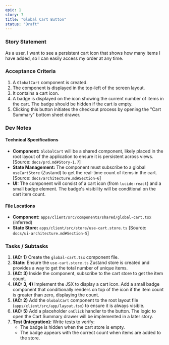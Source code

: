 ```yaml
---
epic: 1
story: 7
title: "Global Cart Button"
status: "Draft"
---
```


### Story Statement

As a user, I want to see a persistent cart icon that shows how many items I have added, so I can easily access my order at any time.

### Acceptance Criteria

1.  A `GlobalCart` component is created.
2.  The component is displayed in the top-left of the screen layout.
3.  It contains a cart icon.
4.  A badge is displayed on the icon showing the current number of items in the cart. The badge should be hidden if the cart is empty.
5.  Clicking this button initiates the checkout process by opening the "Cart Summary" bottom sheet drawer.

### Dev Notes

#### Technical Specifications

*   **Component:** `GlobalCart` will be a shared component, likely placed in the root layout of the application to ensure it is persistent across views. [Source: `docs/prd.md#Story-1.7`]
*   **State Management:** The component must subscribe to a global `useCartStore` (Zustand) to get the real-time count of items in the cart. [Source: `docs/architecture.md#Section-6`]
*   **UI:** The component will consist of a cart icon (from `lucide-react`) and a small badge element. The badge's visibility will be conditional on the cart item count.

#### File Locations

*   **Component:** `apps/client/src/components/shared/global-cart.tsx` (inferred)
*   **State Store:** `apps/client/src/store/use-cart.store.ts` [Source: `docs/ui-architecture.md#Section-5`]

### Tasks / Subtasks

1.  **(AC: 1)** Create the `global-cart.tsx` component file.
2.  **State:** Ensure the `use-cart.store.ts` Zustand store is created and provides a way to get the total number of unique items.
3.  **(AC: 3)** Inside the component, subscribe to the cart store to get the item count.
4.  **(AC: 3, 4)** Implement the JSX to display a cart icon. Add a small badge component that conditionally renders on top of the icon if the item count is greater than zero, displaying the count.
5.  **(AC: 2)** Add the `GlobalCart` component to the root layout file (`apps/client/src/app/layout.tsx`) to ensure it is always visible.
6.  **(AC: 5)** Add a placeholder `onClick` handler to the button. The logic to open the Cart Summary drawer will be implemented in a later story.
7.  **Test (Integration):** Write tests to verify:
    *   The badge is hidden when the cart store is empty.
    *   The badge appears with the correct count when items are added to the store.

